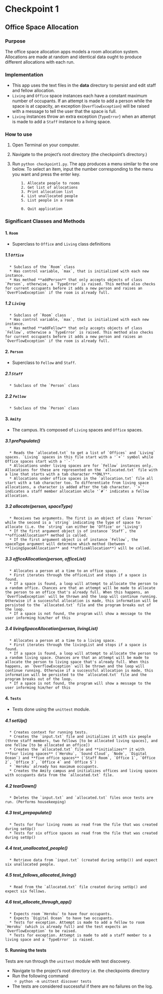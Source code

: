 # Checkpoint 1

## Office Space Allocation

### Purpose

The office space allocation apps models a room allocation system. Allocations are made at random and identical data ought to produce  different allocations with each run.

### Implementation

* This app uses the text files in the **data** directory to persist and edit staff and fellow allocation.
* `Living` and `Office` space instances each have a constant maximum number of occupants. If an attempt is made to add a person while the space is at capacity, an exception (`OverflowException`) will be raised with a message to tell the user that the space is full.
* `Living` instances throw an extra exception (`TypeError`) when an attempt is made to add a `Staff` instance to a living space.

### How to use

1. Open Terminal on your computer.
2. Navigate to the project’s root directory (the checkpoint’s directory.)
3. Run `python checkpoint1.py`. The app produces a menu similar to the one below. To select an item, input the number corresponding to the menu you want and press the enter key.

	```
		1. Allocate people to rooms
		2. Get list of allocations
		3. Print allocation list
		4. List unallocated people
		5. List people in a room

		0. Quit application

	```

### Significant Classes and Methods

#### 1. `Room`
   * Superclass to `Office` and `Living` class definitions
   
   ##### 1.1 `Office`
      * Subclass of the `Room` class
      * Has control variable, `max`, that is initialized with each new instance.
      * Has method **addPerson** that only accepts objects of class `Person`, otherwise, a `TypeError` is raised. This method also checks for current occupants before it adds a new person and raises an `OverFlowException` if the room is already full.
      
   ##### 1.2 `Living`
      * Subclass of `Room` class
      * Has control variable, `max`, that is initialized with each new instance.
      * Has method **addFellow** that only accepts objects of class `Fellow`, otherwise a `TypeError` is raised. This method also checks for current occupants before it adds a new person and raises an `OverflowException` if the room is already full.
      
#### 2. `Person`
   * Superclass to `Fellow` and `Staff`.
   
   ##### 2.1 `Staff`
      * Subclass of the `Person` class

   ##### 2.2 `Fellow`
      * Subclass of the `Person` class

#### 3. `Amity`
   * The campus. It’s composed of `Living` spaces and `Office` spaces.

   ##### 3.1 prePopulate()
      *	Reads the `allocated.txt` to get a list of `Offices` and `Living` spaces. `Living` spaces in this file start with a '`+`' symbol while Office spaces start with a '`-`'
      * Allocations under living spaces are for `Fellow` instances only. Allocations for these are represented on the `allocated.txt` file with a line that starts with a tab character **ONLY**.
      * Allocations under office spaces in the `allocation.txt` file all start with a tab character too. To differentiate from living space allocations, a character is added after the tab character. '`>`' indicates a staff member allocation while '`#`' indicates a fellow allocation.

   ##### 3.2 allocate(person, spaceType)
      * Receives two arguments. The first is an object of class `Person` while the second is a `string` indicating the type of space to allocate (i.e. the `string` can either be 'Office' or 'Living')
      * If the first argument object is of instance `Staff`, the **officeAllocation** method is called.
      * If the first argument object is of instance `Fellow`, the spaceType argument will determine which method (between **livingSpaceAllocation** and **officeAllocation**) will be called.

   ##### 3.3 officeAllocation(person, officeList)
      * Allocates a person at a time to an office space.
      * First iterates through the officeList and stops if a space is found.
      * If a space is found, a loop will attempt to allocate the person to a random office. Chances are that an attempt will be made to allocate the person to an office that's already full. When this happens, an `OverflowException` will be thrown and the loop will continue running. Otherwise if a successful allocation is made, this information will be persisted to the `allocated.txt` file and the program breaks out of the loop.
      * If a space is not found, the program will show a message to the user informing him/her of this

   ##### 3.4 livingSpaceAllocation(person, livingList)
      * Allocates a person at a time to a living space.
      * First iterates through the livingList and stops if a space is found.
      * If a space is found, a loop will attempt to allocate the person to a random living space. Chances are that an attempt will be made to allocate the person to living space that's already full. When this happens, an `OverflowException` will be thrown and the loop will continue running. Otherwise if a successful allocation is made, this information will be persisted to the `allocated.txt` file and the program breaks out of the loop.
      * If a space is not found, the program will show a message to the user informing him/her of this

#### 4. `Tests`
   * Tests done using the `unittest` module.

   ##### 4.1 setUp()
      * Creates context for running tests.
      * Creates the `input.txt` file and initializes it with six people (three staff members, two fellows [to be allocated living spaces], and one fellow [to be allocated an office])
      * Creates the `allocated.txt` file and **initializes** it with **four living spaces** (`Heroku`, `Sound Cloud`, `Node`, `Digital Ocean`) and **five office spaces** (`Staff Room`, `Office 1`, `Office 2`, `Office 3`, `Office 4` and `Office 5`)
      * `Heroku` already has maximum occupants.
      * Creates the Amity campus and initializes offices and living spaces with occupants data from the `allocated.txt` file.

   ##### 4.2 tearDown()
      * Deletes the `input.txt` and `allocated.txt` files once tests are run. (Performs housekeeping)

   ##### 4.3 test_prepopulate()
      * Tests for four living rooms as read from the file that was created during setUp()
      * Tests for six office spaces as read from the file that was created during setUp()

   ##### 4.4 test_unallocated_people()
      * Retrieve data from `input.txt` (created during setUp()) and expect six unallocated people.

   ##### 4.5 test_fellows_allocated_living()
      * Read from the `allocated.txt` file created during setUp() and expect six fellows.

   ##### 4.6 test_allocate_through_app()
      * Expects room `Heroku` to have four occupants.
      * Expects `Digital Ocean` to have two occupants. 
      * Tests for exception. Attempt is made to add a fellow to room `Heroku` (which is already full) and the test expects an `OverflowException` to be raised.
      * Tests for exception. Attempt is made to add a staff member to a living space and a `TypeError` is raised.

#### 5. Running the tests
   Tests are run through the `unittest` module with test discovery.

   * Navigate to the project’s root directory i.e. the checkpoints directory
   * Run the following command
      *  `python -m unittest discover tests `
   * The tests are considered successful if there are no failures on the log.
